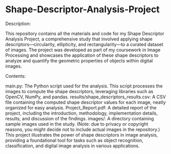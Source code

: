 # Shape-Descriptor-Analysis-Project
Description:

This repository contains all the materials and code for my Shape Descriptor Analysis Project, a comprehensive study that involved applying shape descriptors—circularity, ellipticity, and rectangularity—to a curated dataset of images. The project was developed as part of my coursework in Image Processing and showcases the application of these shape descriptors to analyze and quantify the geometric properties of objects within digital images.

Contents:

main.py: The Python script used for the analysis. This script processes the images to compute the shape descriptors, leveraging libraries such as OpenCV, NumPy, and pandas.
results/shape_descriptors_results.csv: A CSV file containing the computed shape descriptor values for each image, neatly organized for easy analysis.
Project_Report.pdf: A detailed report of the project, including the introduction, methodology, implementation details, results, and discussion of the findings.
images/: A directory containing sample images used in the study. (Note: due to privacy or copyright reasons, you might decide not to include actual images in the repository.)
This project illustrates the power of shape descriptors in image analysis, providing a foundational tool for tasks such as object recognition, classification, and digital image analysis in various applications.

